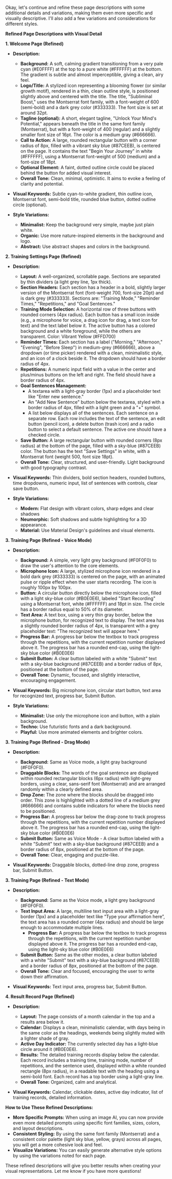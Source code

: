 Okay, let's continue and refine these page descriptions with some additional details and variations, making them even more specific and visually descriptive. I'll also add a few variations and considerations for different styles.

**Refined Page Descriptions with Visual Detail**

**1. Welcome Page (Refined)**

*   **Description:**
    *   **Background:** A soft, calming gradient transitioning from a very pale cyan (#E0FFFF) at the top to a pure white (#FFFFFF) at the bottom. The gradient is subtle and almost imperceptible, giving a clean, airy feel.
    *   **Logo/Title:** A stylized icon representing a blooming flower (or similar growth motif), rendered in a thin, clean outline style, is positioned slightly above and centered with the title. The title, "Subliminal Boost," uses the Montserrat font family, with a font-weight of 600 (semi-bold) and a dark grey color (#333333). The font size is set at around 32pt.
    *   **Tagline (optional):** A short, elegant tagline, "Unlock Your Mind's Potential," appears beneath the title in the same font family (Montserrat), but with a font-weight of 400 (regular) and a slightly smaller font size of 16pt. The color is a medium gray (#666666).
    *   **Call to Action:** A large, rounded rectangular button with a corner radius of 8px, filled with a vibrant sky blue (#87CEEB), is centered on the page. It contains the text "Begin Your Journey" in white (#FFFFFF), using a Montserrat font-weight of 500 (medium) and a font-size of 18pt.
    *   **Optional Element:** A faint, dotted outline circle could be placed behind the button for added visual interest.
    *   **Overall Tone:** Clean, minimal, optimistic. It aims to evoke a feeling of clarity and potential.

*   **Visual Keywords:** Subtle cyan-to-white gradient, thin outline icon, Montserrat font, semi-bold title, rounded blue button, dotted outline circle (optional).

*   **Style Variations:**
    *   **Minimalist:** Keep the background very simple, maybe just plain white.
    *   **Organic:** Use more nature-inspired elements in the background and logo.
    *   **Abstract:** Use abstract shapes and colors in the background.

**2. Training Settings Page (Refined)**

*   **Description:**
    *   **Layout:** A well-organized, scrollable page. Sections are separated by thin dividers (a light grey line, 1px thick).
    *   **Section Headers:** Each section has a header in a bold, slightly larger version of the Montserrat font (font-weight 700, font-size 20pt) and is dark grey (#333333). Sections are: "Training Mode," "Reminder Times," "Repetitions," and "Goal Sentences."
    *   **Training Mode Selection:** A horizontal row of three buttons with rounded corners (4px radius). Each button has a small icon inside (e.g., a microphone for voice, a drag icon for drag, a text icon for text) and the text label below it. The active button has a colored background and a white foreground, while the others are transparent. Color: Vibrant Yellow (#FFD700)
    *   **Reminder Times:** Each section has a label ("Morning," "Afternoon," "Evening", "Before Sleep") in medium-grey (#666666), above a dropdown (or time picker) rendered with a clean, minimalistic style, and an icon of a clock beside it. The dropdown should have a border radius of 4px.
    *   **Repetitions:** A numeric input field with a value in the center and plus/minus buttons on the left and right. The field should have a border radius of 4px.
    *   **Goal Sentences Management:**
        *   A textarea with a light-gray border (1px) and a placeholder text like "Enter new sentence."
        *   An "Add New Sentence" button below the textarea, styled with a border radius of 4px, filled with a light green and a "+" symbol.
        *   A list below displays all of the sentences. Each sentence on a separate row. Each row includes the text of the sentence, an edit button (pencil icon), a delete button (trash icon) and a radio button to select a default sentence. The active one should have a checked circle.
    *   **Save Button:** A large rectangular button with rounded corners (8px radius) at the bottom of the page, filled with a sky-blue (#87CEEB) color. The button has the text "Save Settings" in white, with a Montserrat font (weight 500, font size 18pt).
    *   **Overall Tone:** Clear, structured, and user-friendly. Light background with good typography contrast.

*   **Visual Keywords:** Thin dividers, bold section headers, rounded buttons, time dropdowns, numeric input, list of sentences with controls, clear save button.

*   **Style Variations:**
    *   **Modern:** Flat design with vibrant colors, sharp edges and clear shadows
    *   **Neumorphic:** Soft shadows and subtle highlighting for a 3D appearance.
    *   **Material:** Use Material Design's guidelines and visual elements.

**3. Training Page (Refined - Voice Mode)**

*   **Description:**
    *   **Background:** A simple, very light grey background (#F0F0F0) to draw the user's attention to the core elements.
    *   **Microphone Icon:** A large, stylized microphone icon rendered in a bold dark grey (#333333) is centered on the page, with an animated pulse or ripple effect when the user starts recording. The icon is roughly 100px by 100px.
    *   **Button:** A circular button directly below the microphone icon, filled with a light sky-blue color (#B0E0E6), labeled "Start Recording" using a Montserrat font, white (#FFFFFF) and 18pt in size. The circle has a border radius equal to 50% of its diameter.
    *   **Text Area:** A text box, using a very thin gray border, below the microphone button, for recognized text to display. The text area has a slightly rounded border radius of 4px, is transparent with a grey placeholder text: "The recognized text will appear here."
    *   **Progress Bar:** A progress bar below the textbox to track progress through the repetitions, with the current repetition number displayed above it. The progress bar has a rounded end-cap, using the light-sky blue color (#B0E0E6)
    *   **Submit Button:** A clear button labeled with a white "Submit" text with a sky-blue background (#87CEEB) and a border radius of 8px, positioned at the bottom of the page.
    *   **Overall Tone:** Dynamic, focused, and slightly interactive, encouraging engagement.

*   **Visual Keywords:** Big microphone icon, circular start button, text area for recognized text, progress bar, Submit Button.

*   **Style Variations:**
    *   **Minimalist:** Use only the microphone icon and button, with a plain background.
    *   **Techno:** Use futuristic fonts and a dark background.
    *   **Playful:** Use more animated elements and brighter colors.

**3. Training Page (Refined - Drag Mode)**

*   **Description:**
    *   **Background:** Same as Voice mode, a light gray background (#F0F0F0).
    *   **Draggable Blocks:** The words of the goal sentence are displayed within rounded rectangular blocks (6px radius) with light-grey borders, using a clear, sans-serif font (Montserrat) and are arranged randomly within a clearly defined area.
    *   **Drop Zone:** The zone where the blocks should be dragged into order. This zone is highlighted with a dotted line of a medium grey (#666666) and contains subtle indicators for where the blocks need to be positioned.
    *    **Progress Bar:** A progress bar below the drag-zone to track progress through the repetitions, with the current repetition number displayed above it. The progress bar has a rounded end-cap, using the light-sky blue color (#B0E0E6)
    *   **Submit Button:** Same as Voice Mode - A clear button labeled with a white "Submit" text with a sky-blue background (#87CEEB) and a border radius of 8px, positioned at the bottom of the page.
    *   **Overall Tone:** Clear, engaging and puzzle-like.

*   **Visual Keywords:**  Draggable blocks, dotted-line drop zone, progress bar, Submit Button.

**3. Training Page (Refined - Text Mode)**

*  **Description:**
    *    **Background:** Same as the Voice mode, a light grey background (#F0F0F0).
    *   **Text Input Area:** A large, multiline text input area with a light-gray border (1px) and a placeholder text like “Type your affirmation here”, the text area has a rounded corner (4px radius) and should be large enough to accommodate multiple lines.
        *  **Progress Bar:** A progress bar below the textbox to track progress through the repetitions, with the current repetition number displayed above it. The progress bar has a rounded end-cap, using the light-sky blue color (#B0E0E6)
    *   **Submit Button:** Same as the other modes, a clear button labeled with a white "Submit" text with a sky-blue background (#87CEEB) and a border radius of 8px, positioned at the bottom of the page.
    *    **Overall Tone:** Clear and focused, encouraging the user to write down their affirmation.

*   **Visual Keywords:**  Text input area, progress bar, Submit Button.

**4. Result Record Page (Refined)**

*   **Description:**
    *   **Layout:** The page consists of a month calendar in the top and a results area below it.
    *   **Calendar:** Displays a clean, minimalistic calendar, with days being in the same color as the headings, weekends being slightly muted with a lighter shade of gray.
     *   **Active Day Indicator:** The currently selected day has a light-blue circle around it (#B0E0E6).
    *  **Results:** The detailed training records display below the calendar. Each record includes a training time, training mode, number of repetitions, and the sentence used, displayed within a white rounded rectangle (8px radius), in a readable text with the heading using a semi-bold font. Each record has a top border using a light-gray line.
    *   **Overall Tone:** Organized, calm and analytical.

*   **Visual Keywords:** Calendar, clickable dates, active day indicator, list of training records, detailed information.

**How to Use These Refined Descriptions:**

*   **More Specific Prompts:** When using an image AI, you can now provide even more detailed prompts using specific font families, sizes, colors, and layout descriptions.
*   **Consistent Styling:** By using the same font family (Montserrat) and a consistent color palette (light sky blue, yellow, grays) across all pages, you will get a more cohesive look and feel.
*   **Visualize Variations:** You can easily generate alternative style options by using the variations noted for each page.

These refined descriptions will give you better results when creating your visual representations. Let me know if you have more questions!
